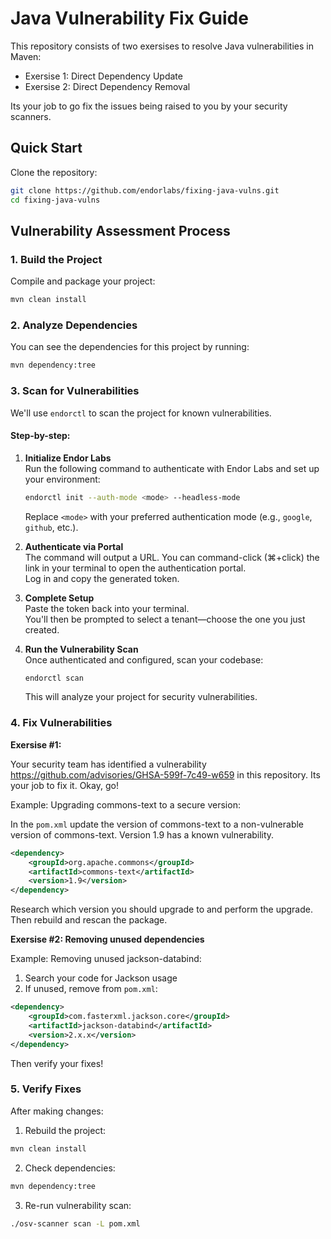 # Java Vulnerability Fix Guide

This repository consists of two exersises to resolve Java vulnerabilities in Maven:

- Exersise 1: Direct Dependency Update
- Exersise 2: Direct Dependency Removal

Its your job to go fix the issues being raised to you by your security scanners.

## Quick Start

Clone the repository:

```bash
git clone https://github.com/endorlabs/fixing-java-vulns.git
cd fixing-java-vulns
```

## Vulnerability Assessment Process

### 1. Build the Project

Compile and package your project:

```bash
mvn clean install
```

### 2. Analyze Dependencies

You can see the dependencies for this project by running:

```bash
mvn dependency:tree
```

### 3. Scan for Vulnerabilities

We'll use `endorctl` to scan the project for known vulnerabilities.

#### Step-by-step:

1. **Initialize Endor Labs**  
   Run the following command to authenticate with Endor Labs and set up your environment:
   ```bash
   endorctl init --auth-mode <mode> --headless-mode
   ```
   Replace `<mode>` with your preferred authentication mode (e.g., `google`, `github`, etc.).

2. **Authenticate via Portal**  
   The command will output a URL. You can command-click (⌘+click) the link in your terminal to open the authentication portal.  
   Log in and copy the generated token.

3. **Complete Setup**  
   Paste the token back into your terminal.  
   You'll then be prompted to select a tenant—choose the one you just created.

4. **Run the Vulnerability Scan**  
   Once authenticated and configured, scan your codebase:
   ```bash
   endorctl scan
   ```
   This will analyze your project for security vulnerabilities.

### 4. Fix Vulnerabilities

**Exersise #1:**

Your security team has identified a vulnerability https://github.com/advisories/GHSA-599f-7c49-w659 in this repository. Its your job to fix it. Okay, go!


Example: Upgrading commons-text to a secure version:

In the `pom.xml` update the version of commons-text to a non-vulnerable version of commons-text. Version 1.9 has a known vulnerability. 

```xml
<dependency>
    <groupId>org.apache.commons</groupId>
    <artifactId>commons-text</artifactId>
    <version>1.9</version>
</dependency>
```

Research which version you should upgrade to and perform the upgrade. Then rebuild and rescan the package.


**Exersise #2: Removing unused dependencies**

Example: Removing unused jackson-databind:

1. Search your code for Jackson usage
2. If unused, remove from `pom.xml`:
   
```xml
<dependency>
    <groupId>com.fasterxml.jackson.core</groupId>
    <artifactId>jackson-databind</artifactId>
    <version>2.x.x</version>
</dependency>
```

Then verify your fixes!

### 5. Verify Fixes

After making changes:

1. Rebuild the project:

```bash
mvn clean install
```

2. Check dependencies:

```bash
mvn dependency:tree
```

3. Re-run vulnerability scan:

```bash
./osv-scanner scan -L pom.xml 
```

